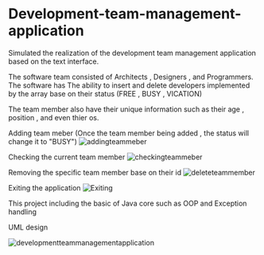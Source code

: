 # Development-team-management-application

Simulated the realization of the development team management application based on the text interface.

The software team consisted of Architects , Designers , and Programmers. The software has The ability to insert and delete developers implemented by the array base on their status
(FREE , BUSY , VICATION)

The team member  also have their unique information such as their age , position , and even thier os.


Adding team meber (Once the team member being added , the status will change it to "BUSY")
![addingteammeber](https://user-images.githubusercontent.com/47329780/142668453-49fa4f0e-add8-4738-ac26-26987be9d0b0.gif)


Checking the current team member
![checkingteammeber](https://user-images.githubusercontent.com/47329780/142668469-93ab616a-929f-4503-9c1b-e098755c3bd7.gif)


Removing the specific team member base on their id
![deleteteammember](https://user-images.githubusercontent.com/47329780/142668476-0847a9ed-89d4-461b-bb6c-43a410866211.gif)

Exiting the application
![Exiting](https://user-images.githubusercontent.com/47329780/142668529-93ad0c18-5f9f-4f44-949e-2c6b666f602b.gif)


This project including the basic of Java core such as OOP and Exception handling

UML design

![developmentteammanagementapplication](https://user-images.githubusercontent.com/47329780/142669061-b5c2adfa-809a-4c14-bc50-494b8e82899e.png)
